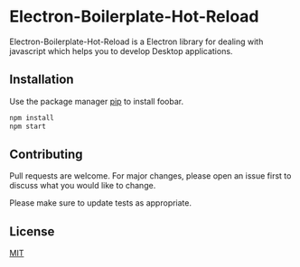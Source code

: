# Electron-Boilerplate-Hot-Reload

Electron-Boilerplate-Hot-Reload is a Electron library for dealing with javascript which helps you to develop Desktop applications.

## Installation

Use the package manager [pip](https://pip.pypa.io/en/stable/) to install foobar.

```bash
npm install 
npm start
```

## Contributing
Pull requests are welcome. For major changes, please open an issue first to discuss what you would like to change.

Please make sure to update tests as appropriate.

## License
[MIT](https://choosealicense.com/licenses/mit/)
